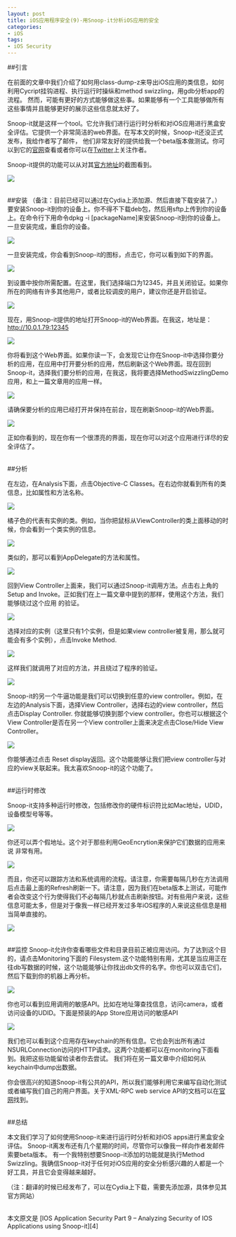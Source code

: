 ```yaml
---
layout: post  
title: iOS应用程序安全(9)-用Snoop-it分析iOS应用的安全  
categories:  
- iOS  
tags:    
- iOS Security
---   
```


##引言

在前面的文章中我们介绍了如何用class-dump-z来导出iOS应用的类信息，如何利用Cycript挂钩进程、执行运行时操纵和method swizzling，用gdb分析app的流程。
然而，可能有更好的方式能够做这些事。如果能够有一个工具能够做所有这些事情并且能够更好的展示这些信息就太好了。

Snoop-it就是这样一个tool。它允许我们进行运行时分析和对iOS应用进行黑盒安全评估。它提供一个非常简洁的web界面。在写本文的时候，Snoop-it还没正式发布，我给作者写了邮件，
他们非常友好的提供给我一个beta版本做测试。你可以到它的[官网][1]查看或者你可以在[Twitter][2]上关注作者。

Snoop-it提供的功能可以从对其[官方地址][1]的截图看到。

![](http://resources.infosecinstitute.com/wp-content/uploads/071813_1302_IOSApplicat1.png)

<br>
##安装
（备注：目前已经可以通过在Cydia上添加源、然后直接下载安装了。） 
要安装Snoop-it到你的设备上。你不得不下载deb包，然后用sftp上传到你的设备上。在命令行下用命令dpkg -i [packageName]来安装Snoop-it到你的设备上。
一旦安装完成，重启你的设备。

![](http://2we26u4fam7n16rz3a44uhbe1bq2.wpengine.netdna-cdn.com/wp-content/uploads/071813_1302_IOSApplicat2.png)


一旦安装完成，你会看到Snoop-it的图标，点击它，你可以看到如下的界面。

![](http://resources.infosecinstitute.com/wp-content/uploads/071813_1302_IOSApplicat3.png)

到设置中按你所需配置。在这里，我们选择端口为12345，并且关闭验证。如果你所在的网络有许多其他用户，或者比较调皮的用户，建议你还是开启验证。

![](http://resources.infosecinstitute.com/wp-content/uploads/071813_1302_IOSApplicat4.png)

现在，用Snoop-it提供的地址打开Snoop-it的Web界面。在我这，地址是：http://10.0.1.79:12345

![](http://resources.infosecinstitute.com/wp-content/uploads/071813_1302_IOSApplicat5.png)

你将看到这个Web界面。如果你读一下，会发现它让你在Snoop-it中选择你要分析的应用，在应用中打开要分析的应用，然后刷新这个Web界面。现在回到
Snoop-it，选择我们要分析的应用，在我这，我将要选择MethodSwizzlingDemo应用，和上一篇文章用的应用一样。

![](http://resources.infosecinstitute.com/wp-content/uploads/071813_1302_IOSApplicat6.png)

请确保要分析的应用已经打开并保持在前台，现在刷新Snoop-it的Web界面。

![](http://resources.infosecinstitute.com/wp-content/uploads/071813_1302_IOSApplicat7.png)


正如你看到的，现在你有一个很漂亮的界面，现在你可以对这个应用进行详尽的安全评估了。

<br>
##分析

在左边，在Analysis下面，点击Objective-C Classes。在右边你就看到所有的类信息，比如属性和方法名称。

![](http://resources.infosecinstitute.com/wp-content/uploads/071813_1302_IOSApplicat8.png)

橘子色的代表有实例的类。例如，当你把鼠标从ViewController的类上面移动的时候，你会看到一个类实例的信息。

![](http://resources.infosecinstitute.com/wp-content/uploads/071813_1302_IOSApplicat9.png)

类似的，那可以看到AppDelegate的方法和属性。

![](http://resources.infosecinstitute.com/wp-content/uploads/071813_1302_IOSApplicat10.png)


回到View Controller上面来，我们可以通过Snoop-it调用方法。点击右上角的 Setup and Invoke。正如我们在上一篇文章中提到的那样，使用这个方法，我们能够绕过这个应用
的验证。

![](http://resources.infosecinstitute.com/wp-content/uploads/071813_1302_IOSApplicat11.png)

选择对应的实例（这里只有1个实例，但是如果view controller被复用，那么就可能会有多个实例），点击Invoke Method.

![](http://resources.infosecinstitute.com/wp-content/uploads/071813_1302_IOSApplicat12.png)

这样我们就调用了对应的方法，并且绕过了程序的验证。

![](http://resources.infosecinstitute.com/wp-content/uploads/071813_1302_IOSApplicat13.png)


Snoop-it的另一个牛逼功能是我们可以切换到任意的view controller。例如，在左边的Analysis下面，选择View Controller，选择右边的view controller，然后点击Display Controller.
你就能够切换到那个view controller。你也可以根据这个View Controller是否在另一个View controller上面来决定点击Close/Hide View Controller。

![](http://resources.infosecinstitute.com/wp-content/uploads/071813_1302_IOSApplicat14.png)


你能够通过点击 Reset display返回。这个功能能够让我们把view controller与对应的view关联起来。我太喜欢Snoop-it的这个功能了。

<br>
##运行时修改


Snoop-it支持多种运行时修改，包括修改你的硬件标识符比如Mac地址，UDID，设备模型号等等。

![](http://resources.infosecinstitute.com/wp-content/uploads/071813_1302_IOSApplicat15.png)

你还可以弄个假地址。这个对于那些利用GeoEncrytion来保护它们数据的应用来说 非常有用。

![](http://resources.infosecinstitute.com/wp-content/uploads/071813_1302_IOSApplicat16.png)


而且，你还可以跟踪方法和系统调用的流程。请注意，你需要每隔几秒在方法调用后点击最上面的Refresh刷新一下。请注意，因为我们在beta版本上测试，可能作者会改变这个行为使得我们不必每隔几秒就点击刷新按钮。对有些用户来说，这些信息可能太多，但是对于像我一样已经开发过多年iOS程序的人来说这些信息是相当简单直接的。

![](http://resources.infosecinstitute.com/wp-content/uploads/071813_1302_IOSApplicat17.png)

<br>
##监控
Snoop-it允许你查看哪些文件和目录目前正被应用访问。为了达到这个目的，请点击Monitoring下面的 Filesystem.这个功能特别有用，尤其是当应用正在往db写数据的时候，这个功能能够让你找出db文件的名字。你也可以双击它们，然后下载到你的机器上再分析。

![](http://resources.infosecinstitute.com/wp-content/uploads/071813_1302_IOSApplicat18.png)

你也可以看到应用调用的敏感API。比如在地址簿查找信息，访问camera，或者访问设备的UDID。下面是预装的App Store应用访问的敏感API

![](http://resources.infosecinstitute.com/wp-content/uploads/071813_1302_IOSApplicat19.png)


我们也可以看到这个应用存在keychain的所有信息。它也会列出所有通过NSURLConnection访问的HTTP请求。这两个功能都可以在monitoring下面看到。我把这些功能留给读者你去尝试。
我们将在另一篇文章中介绍如何从keychain中dump出数据。

你会很高兴的知道Snoop-it有公共的API，所以我们能够利用它来编写自动化测试或者编写我们自己的用户界面。关于XML-RPC web service API的文档可以在[官网][3]找到。

<br>
##总结

本文我们学习了如何使用Snoop-it来进行运行时分析和对iOS apps进行黑盒安全评估。 Snoop-it离发布还有几个星期的时间，尽管你可以像我一样向作者发邮件索要beta版本。
有一个我特别想要Snoop-it添加的功能就是执行Method Swizzling。我确信Snoop-it对于任何对iOS应用的安全分析感兴趣的人都是一个好工具，并且它会变得越来越好。

（注：翻译的时候已经发布了，可以在Cydia上下载，需要先添加源，具体参见其官方网站）

<br/>
本文原文是 [IOS Application Security Part 9 – Analyzing Security of IOS Applications using Snoop-it][4]

[1]:https://code.google.com/p/snoop-it/
[2]:http://twitter.com/aykay/
[3]:http://code.google.com/p/snoop-it/wiki/
[4]:http://resources.infosecinstitute.com/ios-application-security-part-9-analyzing-security-of-ios-applications-using-snoop-it/
